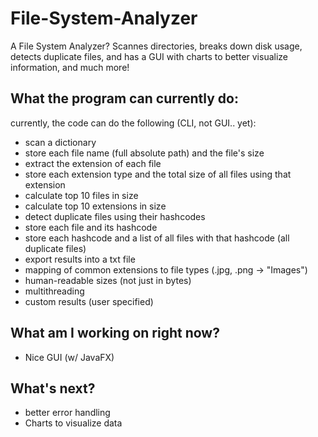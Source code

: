 # File-System-Analyzer
A File System Analyzer? Scannes directories, breaks down disk usage, detects duplicate files, and has a GUI with charts to better visualize information, and much more!
## What the program can currently do:
currently, the code can do the following (CLI, not GUI.. yet):
- scan a dictionary
- store each file name (full absolute path) and the file's size
- extract the extension of each file
- store each extension type and the total size of all files using that extension
- calculate top 10 files in size
- calculate top 10 extensions in size
- detect duplicate files using their hashcodes
- store each file and its hashcode
- store each hashcode and a list of all files with that hashcode (all duplicate files)
- export results into a txt file
- mapping of common extensions to file types (.jpg, .png → "Images")
- human-readable sizes (not just in bytes)
- multithreading
- custom results (user specified)
## What am I working on right now?
- Nice GUI (w/ JavaFX)
## What's next?
- better error handling
- Charts to visualize data

